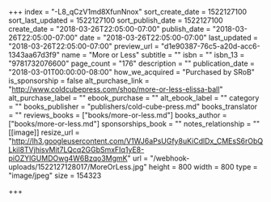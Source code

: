 +++
index = "-L8_qCzV1md8XfunNnox"
sort_create_date = 1522127100
sort_last_updated = 1522127100
sort_publish_date = 1522127100
create_date = "2018-03-26T22:05:00-07:00"
publish_date = "2018-03-26T22:05:00-07:00"
date = "2018-03-26T22:05:00-07:00"
last_updated = "2018-03-26T22:05:00-07:00"
preview_url = "d1e90387-76c5-a20d-acc6-1343aa67d3f9"
name = "More or Less"
subtitle = ""
isbn = ""
isbn_13 = "9781732076600"
page_count = "176"
description = ""
publication_date = "2018-03-01T00:00:00-08:00"
how_we_acquired = "Purchased by SRoB"
is_sponsorship = false
alt_purchase_link = "http://www.coldcubepress.com/shop/more-or-less-elissa-ball"
alt_purchase_label = ""
ebook_purchase = ""
alt_ebook_label = ""
category = ""
books_publisher = "publishers/cold-cube-press.md"
books_translator = ""
reviews_books = ["books/more-or-less.md"]
books_author = ["books/more-or-less.md"]
sponsorships_book = ""
notes_relationship = ""
[[image]]
resize_url = "http://lh3.googleusercontent.com/V1WJ6aPsUGfy8uKiCdlDx_CMEsS6rObQLkil8TVjhisvMit7LQcq2GGbSmxFIq1yE8-piOZYlGUMDOwg4W6Bzqo3MgmK"
url = "/webhook-uploads/1522127128017/MoreOrLess.jpg"
height = 800
width = 800
type = "image/jpeg"
size = 154323

+++
